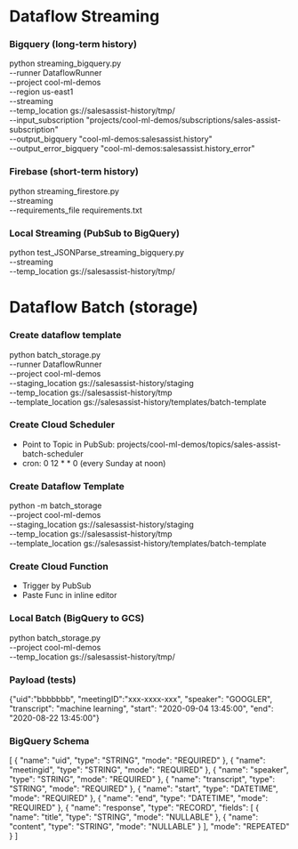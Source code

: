 # Dataflow Streaming
### Bigquery (long-term history)
python streaming_bigquery.py \
  --runner DataflowRunner \
  --project cool-ml-demos \
  --region us-east1 \
  --streaming \
  --temp_location gs://salesassist-history/tmp/ \
  --input_subscription "projects/cool-ml-demos/subscriptions/sales-assist-subscription" \
  --output_bigquery "cool-ml-demos:salesassist.history" \
  --output_error_bigquery "cool-ml-demos:salesassist.history_error"

### Firebase (short-term history)
python streaming_firestore.py \
--streaming \
--requirements_file requirements.txt

### Local Streaming (PubSub to BigQuery)
python test_JSONParse_streaming_bigquery.py \
  --streaming \
  --temp_location gs://salesassist-history/tmp/

# Dataflow Batch (storage)
### Create dataflow template
python batch_storage.py \
    --runner DataflowRunner \
    --project cool-ml-demos \
    --staging_location gs://salesassist-history/staging \
    --temp_location gs://salesassist-history/tmp \
    --template_location gs://salesassist-history/templates/batch-template

### Create Cloud Scheduler
 - Point to Topic in PubSub: projects/cool-ml-demos/topics/sales-assist-batch-scheduler
 - cron: 0 12 * * 0 (every Sunday at noon)

### Create Dataflow Template
python -m batch_storage \
    --project cool-ml-demos \
    --staging_location gs://salesassist-history/staging \
    --temp_location gs://salesassist-history/tmp \
    --template_location gs://salesassist-history/templates/batch-template

### Create Cloud Function
 - Trigger by PubSub
 - Paste Func in inline editor

### Local Batch (BigQuery to GCS)
python batch_storage.py \
  --project cool-ml-demos \
  --temp_location gs://salesassist-history/tmp/ 

### Payload (tests)
{"uid":"bbbbbbb", "meetingID":"xxx-xxxx-xxx", "speaker": "GOOGLER", "transcript": "machine learning", "start": "2020-09-04 13:45:00", "end": "2020-08-22 13:45:00"}

### BigQuery Schema
[
    {
        "name": "uid",
        "type": "STRING",
        "mode": "REQUIRED"
    },
    {
        "name": "meetingid",
        "type": "STRING",
        "mode": "REQUIRED"
    },
    {
        "name": "speaker",
        "type": "STRING",
        "mode": "REQUIRED"
    },
    {
        "name": "transcript",
        "type": "STRING",
        "mode": "REQUIRED"
    },
    {
        "name": "start",
        "type": "DATETIME",
        "mode": "REQUIRED"
    },
    {
        "name": "end",
        "type": "DATETIME",
        "mode": "REQUIRED"
    },
    {
        "name": "response",
        "type": "RECORD",
        "fields": [
            {
                "name": "title",
                "type": "STRING",
                "mode": "NULLABLE"
            },
            {
                "name": "content",
                "type": "STRING",
                "mode": "NULLABLE"
            }
        ],
        "mode": "REPEATED"
    }
]